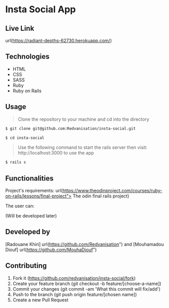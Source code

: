 # Insta Social App

## Live Link

url(https://radiant-depths-62730.herokuapp.com/)

## Technologies

- HTML
- CSS
- SASS
- Ruby
- Ruby on Rails

## Usage

> Clone the repository to your machine and cd into the directory

```sh
$ git clone git@github.com:Redvanisation/insta-social.git
```

```sh
$ cd insta-social
```

> Use the following command to start the rails server then visit: http://localhost:3000 to use the app

```sh
$ rails s
```

## Functionalities

Project's requirements: url(https://www.theodinproject.com/courses/ruby-on-rails/lessons/final-project"> The odin final rails project)


The user can:

(Will be developed later)

## Developed by

[Radouane Khiri] url(https://github.com/Redvanisation") and [Mouhamadou Diouf] url(https://github.com/MouhaDiouf")

## Contributing

1. Fork it (https://github.com/redvanisation/insta-social/fork)
2. Create your feature branch (git checkout -b feature/[choose-a-name])
3. Commit your changes (git commit -am 'What this commit will fix/add')
4. Push to the branch (git push origin feature/[chosen name])
5. Create a new Pull Request
